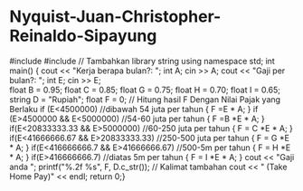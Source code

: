# Nyquist-Juan-Christopher-Reinaldo-Sipayung
#include <iostream>
#include <string> // Tambahkan library string
using namespace std;
int main() {
cout << "Kerja berapa bulan?: ";
    int A;
     cin >> A;
cout << "Gaji per bulan?: ";
    int E; 
cin >> E;  
    float B = 0.95;
    float C = 0.85;
    float G = 0.75;
    float H = 0.70;
    float I = 0.65;
    string D = "Rupiah";
    float F = 0;
    // Hitung hasil F Dengan Nilai Pajak yang Berlaku
if (E<4500000)                       //dibawah 54 juta per tahun
    { F =E * A; }
if (E>4500000 && E<5000000)          //54-60 juta per tahun
    { F =B *E * A; }
if(E<20833333.33 && E>5000000)       //60-250 juta per tahun
    { F = C *E * A; }
if(E<41666666.67 && E>20833333.33)   //250-500 juta per tahun
    { F = G *E * A; }
if(E<416666666.7 && E>41666666.67)   //500-5m per tahun
    { F = H *E * A; }
if(E>416666666.7)                    //diatas 5m per tahun
    { F = I *E * A; }
cout << "Gaji anda ";
printf("%.2f %s", F, D.c_str()); 
// Kalimat tambahan
cout << " (Take Home Pay)" << endl;
return 0;}
